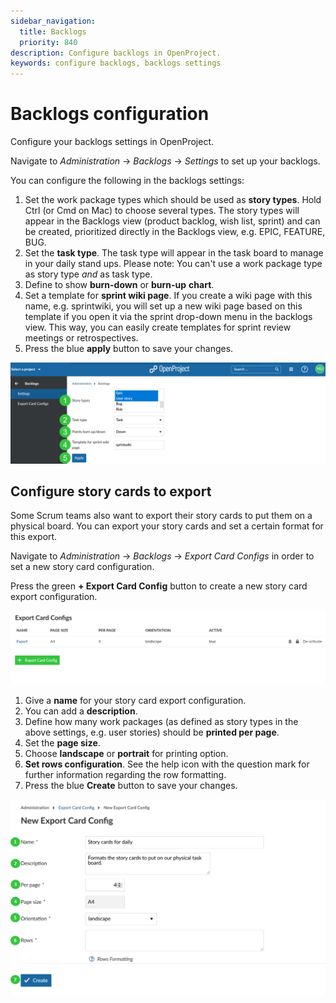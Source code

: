 ```yaml
---
sidebar_navigation:
  title: Backlogs
  priority: 840
description: Configure backlogs in OpenProject.
keywords: configure backlogs, backlogs settings
---
```

# Backlogs configuration

Configure your backlogs settings in OpenProject.

Navigate to *Administration* -> *Backlogs* -> *Settings* to set up your backlogs.

You can configure the following in the backlogs settings:

1. Set the work package types which should be used as **story types**. Hold Ctrl (or Cmd on Mac) to choose several types. The story types will appear in the Backlogs view (product backlog, wish list, sprint) and can be created, prioritized directly in the Backlogs view, e.g. EPIC, FEATURE, BUG.
2. Set the **task type**. The task type will appear in the task board to manage in your daily stand ups.
   Please note: You can't use a work package type as story type *and* as task type.
3. Define to show **burn-down** or **burn-up** **chart**.
4. Set a template for **sprint wiki page**. If you create a wiki page with this name, e.g. sprintwiki, you will set up a new wiki page based on this template if you open it via the sprint drop-down menu in the backlogs view. This way, you can easily create templates for sprint review meetings or retrospectives.
5. Press the blue **apply** button to save your changes.

![backlogs-settings-system-admin-guide](image-20210305095740245.png)

## Configure story cards to export

Some Scrum teams also want to export their story cards to put them on a physical board. You can export your story cards and set a certain format for this export.

Navigate to *Administration* -> *Backlogs* -> *Export Card Configs* in order to set a new story card configuration.

Press the green **+ Export Card Config** button to create a new story card export configuration.

![export story cards configuration](image-20200211153632946.png)

1. Give a **name** for your story card export configuration.
2. You can add a **description**.
3. Define how many work packages (as defined as story types in the above settings, e.g. user stories) should be **printed per page**.
4. Set the **page size**.
5. Choose **landscape** or **portrait** for printing option.
6. **Set rows configuration**. See the help icon with the question mark for further information regarding the row formatting.
7. Press the blue **Create** button to save your changes.

![Sys-admin-backlogs-export-story-card-config](Sys-admin-backlogs-export-story-card-config.png)
